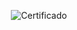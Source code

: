 <div align="center">

![Certificado](https://user-images.githubusercontent.com/86432393/210288468-d6ed36a9-8785-4972-a57f-cdeff5afd223.png)

</div>